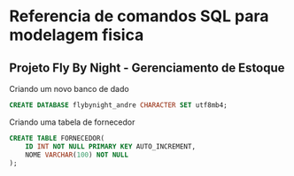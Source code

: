 # Referencia de comandos SQL para modelagem fisica
## Projeto Fly By Night - Gerenciamento de Estoque

Criando um novo banco de dado

```sql
CREATE DATABASE flybynight_andre CHARACTER SET utf8mb4;
```

Criando uma tabela de fornecedor

```sql
CREATE TABLE FORNECEDOR(
    ID INT NOT NULL PRIMARY KEY AUTO_INCREMENT,
    NOME VARCHAR(100) NOT NULL
);
```
